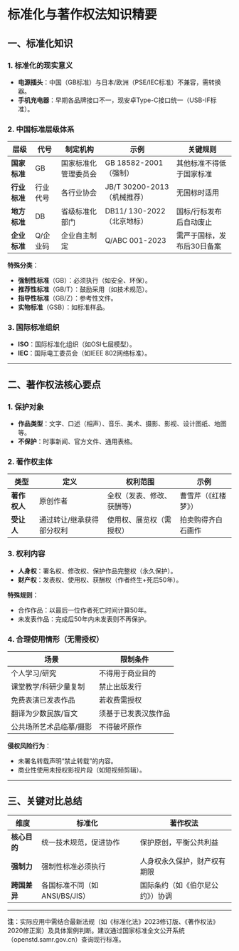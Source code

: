 
# ​**标准化与著作权法知识精要**​

## ​**一、标准化知识**​

### ​**1. 标准化的现实意义**​

- ​**电源插头**​：中国（GB标准）与日本/欧洲（PSE/IEC标准）不兼容，需转换器。
- ​**手机充电器**​：早期各品牌接口不一，现安卓Type-C接口统一（USB-IF标准）。

### ​**2. 中国标准层级体系**​

|​**层级**​|​**代号**​|​**制定机构**​|​**示例**​|​**关键规则**​|
|---|---|---|---|---|
|​**国家标准**​|GB|国家标准化管理委员会|GB 18582-2001（强制）|其他标准不得低于国家标准|
|​**行业标准**​|行业代号|各行业协会|JB/T 30200-2013（机械推荐）|无国标时适用|
|​**地方标准**​|DB|省级标准化部门|DB11/ 130-2022（北京地标）|国标/行标发布后自动废止|
|​**企业标准**​|Q/企业码|企业自主制定|Q/ABC 001-2023|需严于国标，发布后30日备案|

​**特殊分类**​：

- ​**强制性标准**​（GB）：必须执行（如安全、环保）。
- ​**推荐性标准**​（GB/T）：鼓励采用（如技术规范）。
- ​**指导性标准**​（GB/Z）：参考性文件。
- ​**实物标准**​（GSB）：如标准样品。

### ​**3. 国际标准组织**​

- ​**ISO**​：国际标准化组织（如OSI七层模型）。
- ​**IEC**​：国际电工委员会（如IEEE 802网络标准）。

---

## ​**二、著作权法核心要点**​

### ​**1. 保护对象**​

- ​**作品类型**​：文字、口述（相声）、音乐、美术、摄影、影视、设计图纸、地图等。
- ​**不保护**​：时事新闻、官方文件、通用表格。

### ​**2. 著作权主体**​

|​**类型**​|​**定义**​|​**权利范围**​|​**示例**​|
|---|---|---|---|
|​**著作权人**​|原创作者|全权（发表、修改、获酬等）|曹雪芹（《红楼梦》）|
|​**受让人**​|通过转让/继承获得部分权利|使用权、展览权（需授权）|拍卖购得齐白石画作|

### ​**3. 权利内容**​

- ​**人身权**​：署名权、修改权、保护作品完整权（永久保护）。
- ​**财产权**​：发表权、使用权、获酬权（作者终生+死后50年）。

​**特殊规则**​：

- 合作作品：以最后一位作者死亡时间计算50年。
- 未发表作品：完成后50年内未发表则不再保护。

### ​**4. 合理使用情形（无需授权）​**​

|​**场景**​|​**限制条件**​|
|---|---|
|个人学习/研究|不得用于商业目的|
|课堂教学/科研少量复制|禁止出版发行|
|免费表演已发表作品|若收费需授权|
|翻译为少数民族/盲文|须基于已发表汉族作品|
|公共场所艺术品临摹/摄影|不得破坏原作|

​**侵权风险行为**​：

- 未署名转载声明“禁止转载”的内容。
- 商业性使用未授权影视片段（如短视频剪辑）。

---

## ​**三、关键对比总结**​

|​**维度**​|​**标准化**​|​**著作权法**​|
|---|---|---|
|​**核心目的**​|统一技术规范，促进协作|保护原创，平衡公共利益|
|​**强制力**​|强制性标准必须执行|人身权永久保护，财产权有期限|
|​**跨国差异**​|各国标准不同（如ANSI/BS/JIS）|国际条约（如《伯尔尼公约》）协调|

---

​**注**​：实际应用中需结合最新法规（如《标准化法》2023修订版、《著作权法》2020修正案）及具体案例判断。建议通过国家标准全文公开系统（openstd.samr.gov.cn）查询现行标准。